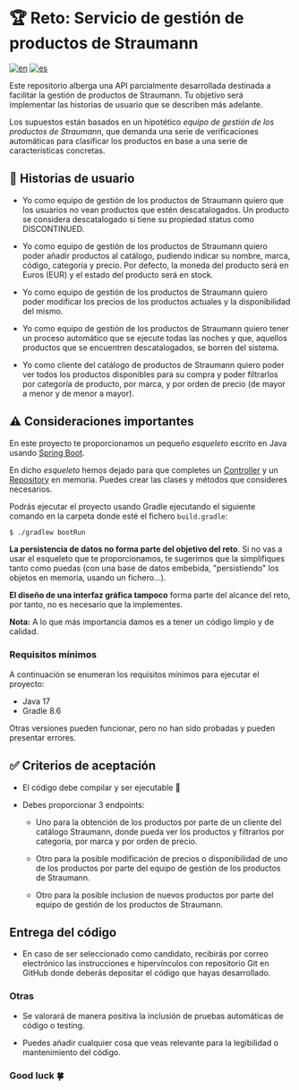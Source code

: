 # :trophy: Reto: Servicio de gestión de productos de Straumann

[![en](https://img.shields.io/badge/lang-en-yellow.svg)](https://github.com/stgsoftwarecentermadrid/coding-test-java/blob/main/README.md)
[![es](https://img.shields.io/badge/lang-es-green.svg)](https://github.com/stgsoftwarecentermadrid/coding-test-java/blob/main/README.es.md)

Este repositorio alberga una API parcialmente desarrollada destinada a facilitar la gestión de productos de Straumann. Tu objetivo será implementar las historias de usuario que se describen más adelante.

Los supuestos están basados en un hipotético _equipo de gestión de los productos de Straumann_, que demanda una serie de verificaciones automáticas para clasificar los productos en base a una serie de características concretas.

## :pencil: Historias de usuario

- Yo como equipo de gestión de los productos de Straumann quiero que los usuarios no vean productos que estén descatalogados. Un producto se considera descatalogado si tiene su propiedad status como DISCONTINUED.

- Yo como equipo de gestión de los productos de Straumann quiero poder añadir productos al catálogo, pudiendo indicar su nombre, marca, código, categoría y precio. Por defecto, la moneda del producto será en Euros (EUR) y el estado del producto será en stock.

- Yo como equipo de gestión de los productos de Straumann quiero poder modificar los precios de los productos actuales y la disponibilidad del mismo.

- Yo como equipo de gestión de los productos de Straumann quiero tener un proceso automático que se ejecute todas las noches y que, aquellos productos que se encuentren descatalogados, se borren del sistema.

- Yo como cliente del catálogo de productos de Straumann quiero poder ver todos los productos disponibles para su compra y poder filtrarlos por categoría de producto, por marca, y por orden de precio (de mayor a menor y de menor a mayor).

## :warning: Consideraciones importantes

En este proyecto te proporcionamos un pequeño _esqueleto_ escrito en Java usando [Spring Boot](https://spring.io/projects/spring-boot).

En dicho _esqueleto_ hemos dejado para que completes un [Controller](https://docs.spring.io/spring-framework/docs/current/javadoc-api/org/springframework/stereotype/Controller.html) y un [Repository](https://docs.spring.io/spring-framework/docs/current/javadoc-api/org/springframework/stereotype/Repository.html) en memoria. Puedes crear las clases y métodos que consideres necesarios.

Podrás ejecutar el proyecto usando Gradle ejecutando el siguiente comando en la carpeta donde esté el fichero `build.gradle`:

```bash
$ ./gradlew bootRun
```

**La persistencia de datos no forma parte del objetivo del reto**. Si no vas a usar el esqueleto que te proporcionamos, te sugerimos que la simplifiques tanto como puedas (con una base de datos embebida, "persistiendo" los objetos en memoria, usando un fichero...).

**El diseño de una interfaz gráfica tampoco** forma parte del alcance del reto, por tanto, no es necesario que la implementes.

**Nota:** A lo que más importancia damos es a tener un código limpio y de calidad.

### Requisitos mínimos

A continuación se enumeran los requisitos mínimos para ejecutar el proyecto:

- Java 17
- Gradle 8.6

Otras versiones pueden funcionar, pero no han sido probadas y pueden presentar errores.

## :white_check_mark: Criterios de aceptación

- El código debe compilar y ser ejecutable :dancer:

- Debes proporcionar 3 endpoints:

  - Uno para la obtención de los productos por parte de un cliente del catálogo Straumann, donde pueda ver los productos y filtrarlos por categoría, por marca y por orden de precio.

  - Otro para la posible modificación de precios o disponibilidad de uno de los productos por parte del equipo de gestión de los productos de Straumann.

  - Otro para la posible inclusion de nuevos productos por parte del equipo de gestión de los productos de Straumann.

## Entrega del código

- En caso de ser seleccionado como candidato, recibirás por correo electrónico las instrucciones e hipervínculos con repositorio Git en GitHub donde deberás depositar el código que hayas desarrollado.

### Otras

- Se valorará de manera positiva la inclusión de pruebas automáticas de código o testing.

- Puedes añadir cualquier cosa que veas relevante para la legibilidad o mantenimiento del código.

### Good luck :four_leaf_clover:
